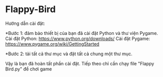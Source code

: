 # Flappy-Bird
Hướng dẫn cài đặt:

*Bước 1: đảm bảo thiết bị của bạn đã cài đặt Python và thư viện Pygame.
Cài đặt Python: https://www.python.org/downloads/
Cài đặt Pygame: https://www.pygame.org/wiki/GettingStarted

*Bước 2: tải tất cả thư mục và đặt tất cả chung một thư mục.

Vậy là bạn đã hoàn tất phần cài đặt. Tiếp theo chỉ cần chạy file "Flappy Bird.py" để chơi game
